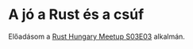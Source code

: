 # A jó a Rust és a csúf

Előadásom a [Rust Hungary Meetup S03E03](https://www.meetup.com/Rust-Hungary-Meetup/events/276986443/9) alkalmán.
